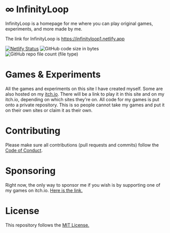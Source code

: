 # ∞ InfinityLoop
InfinityLoop is a homepage for me where you can play original games, experiments, and more made by me.

The link for InfinityLoop is https://infinityloop1.netlify.app

[![Netlify Status](https://api.netlify.com/api/v1/badges/b24c27b8-e81b-4422-9038-07975b058e4d/deploy-status)](https://app.netlify.com/sites/infinityloop1/deploys)
![GitHub code size in bytes](https://img.shields.io/github/languages/code-size/InfinityLoopGames/InfinityLoop)
![GitHub repo file count (file type)](https://img.shields.io/github/directory-file-count/InfinityLoopGames/InfinityLoop)



# Games & Experiments
All the games and experiments on this site I have created myself. Some are also hosted on my <a href=https://infinityloopgames.itch.io>itch.io</a>.
There will be a link to play it in this site and on my itch.io, depending on which sites they're on.
All code for my games is put onto a private repository. This is so people cannot take my games and put it on their own sites or claim it as their own.

# Contributing
Please make sure all contributions (pull requests and commits) follow the <a href="docs/CODE_OF_CONDUCT.md"> Code of Conduct</a>.

# Sponsoring
Right now, the only way to sponsor me if you wish is by supporting one of my games on itch.io.
<a href="https://infinityloopgames.itch.io">Here is the link.</a>

# License
This repository follows the <a href="LICENSE">MIT License.</a>
